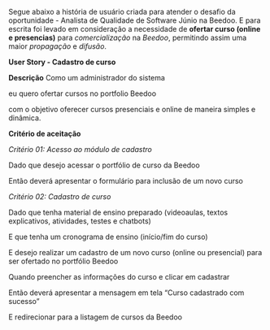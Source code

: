 Segue abaixo a história de usuário criada para atender o desafio da oportunidade - Analista de Qualidade de Software Júnio na Beedoo.
E para escrita foi levado em consideração a necessidade de **ofertar curso (online e presencias)** para *comercialização* na *Beedoo*, permitindo assim uma maior 
*propagação* e *difusão*.




**User Story - Cadastro de curso**

**Descrição**
Como um administrador do sistema

eu quero ofertar cursos no portfolio Beedoo 

com o objetivo oferecer cursos presenciais e online de maneira simples e dinâmica.

**Critério de aceitação**

*Critério 01: Acesso ao módulo de cadastro*

Dado que desejo acessar o portfólio de curso da Beedoo

Então deverá apresentar o formulário para inclusão de um novo curso

*Critério 02: Cadastro de curso*

Dado que tenha material de ensino preparado (videoaulas, textos explicativos, atividades, testes e chatbots)

E que tenha um cronograma de ensino (início/fim do curso)

E desejo realizar um cadastro de um novo curso (online ou presencial) para ser ofertado no  portfólio Beedoo

Quando preencher as informações do curso e clicar em cadastrar 

Então deverá apresentar a mensagem em tela “Curso cadastrado com sucesso”

E redirecionar para a listagem de cursos da Beedoo

